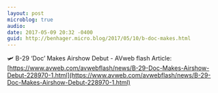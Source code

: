```yaml
---
layout: post
microblog: true
audio: 
date: 2017-05-09 20:32 -0400
guid: http://benhager.micro.blog/2017/05/10/b-doc-makes.html
---
```

🛩 B-29 ‘Doc’ Makes Airshow Debut - AVweb flash Article: [https://www.avweb.com/avwebflash/news/B-29-Doc-Makes-Airshow-Debut-228970-1.html](https://www.avweb.com/avwebflash/news/B-29-Doc-Makes-Airshow-Debut-228970-1.html)
